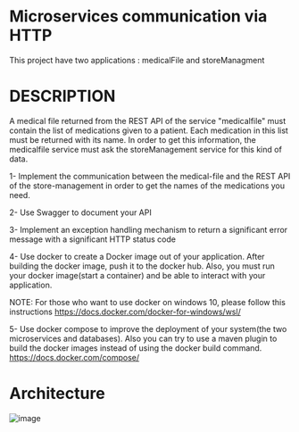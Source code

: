 # Microservices communication via HTTP
This project have two applications : medicalFile and storeManagment

# DESCRIPTION
A medical file returned from the REST API of the service "medicalfile"  must contain the list of medications given to a patient.
Each medication in this list must be returned with its name. In order to get this information, the medicalfile service must ask 
the storeManagement service for this kind of data.

1- Implement the communication between the medical-file and the REST API of the store-management in order to get the names of the medications you need.

2- Use Swagger to document your API

3- Implement an exception handling mechanism to return a significant error message with a significant HTTP status code

4- Use docker to create a Docker image out of your application. After building the docker image, push it to the docker hub. Also,
you must run your docker image(start a container) and be able to interact with your application.

NOTE:
For those who want to use docker on windows 10, please follow this instructions 
https://docs.docker.com/docker-for-windows/wsl/

5- Use docker compose to improve the deployment of your system(the two microservices and databases).
Also you can try to use a maven plugin to build the docker images instead of using the docker build command.
https://docs.docker.com/compose/

# Architecture
![image](https://user-images.githubusercontent.com/78737274/107230551-81d9d800-6a1f-11eb-9cca-7c7a5b89c55e.png)

